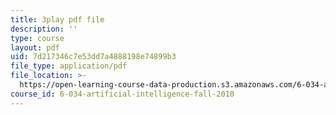```yaml
---
title: 3play pdf file
description: ''
type: course
layout: pdf
uid: 7d217346c7e53dd7a4888198e74899b3
file_type: application/pdf
file_location: >-
  https://open-learning-course-data-production.s3.amazonaws.com/6-034-artificial-intelligence-fall-2010/7d217346c7e53dd7a4888198e74899b3_j1H3jAAGlEA.pdf
course_id: 6-034-artificial-intelligence-fall-2010
---
```

